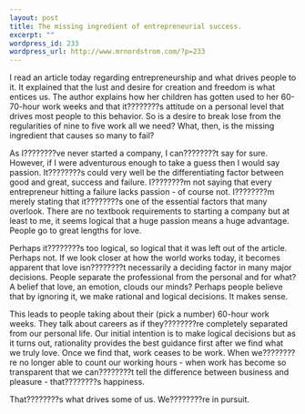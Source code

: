 ```yaml
--- 
layout: post
title: The missing ingredient of entrepreneurial success.
excerpt: ""
wordpress_id: 233
wordpress_url: http://www.mrnordstrom.com/?p=233
---
```

<p>I read an article today regarding entrepreneurship and what drives people to it. It explained that the lust and desire for creation and freedom is what entices us. The author explains how her children has gotten used to her 60-70-hour work weeks and that it????????s attitude on a personal level that drives most people to this behavior. So is a desire to break lose from the regularities of nine to five work all we need? What, then, is the missing ingredient that causes so many to fail?</p>

<p>As I????????ve never started a company, I can????????t say for sure. However, if I were adventurous enough to take a guess then I would say passion. It????????s could very well be the differentiating factor between good and great, success and failure. I????????m not saying that every entrepreneur hitting a failure lacks passion - of course not. I????????m merely stating that it????????s one of the essential factors that many overlook. There are no textbook requirements to starting a company but at least to me, it seems logical that a huge passion means a huge advantage. People go to great lengths for love.</p>

<p>Perhaps it????????s too logical, so logical that it was left out of the article. Perhaps not. If we look closer at how the world works today, it becomes apparent that love isn????????t necessarily a deciding factor in many major decisions. People separate the professional from the personal and for what? A belief that love, an emotion, clouds our minds? Perhaps people believe that by ignoring it, we make rational and logical decisions. It makes sense.</p>

<p>This leads to people taking about their (pick a number) 60-hour work weeks. They talk about careers as if they????????re completely separated from our personal life. Our initial intention is to make logical decisions but as it turns out, rationality provides the best guidance first after we find what we truly love. Once we find that, work ceases to be work. When we????????re no longer able to count our working hours - when work has become so transparent that we can????????t tell the difference between business and pleasure - that????????s happiness. 

<p>That????????s what drives some of us. We????????re in pursuit.</p>

